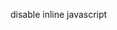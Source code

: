 <meta http-equiv="Content-Security-Policy" content="script-src 'self' https://apis.google.com">

disable inline javascript